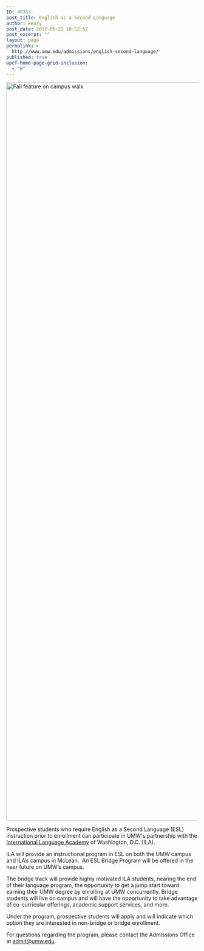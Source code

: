 ```yaml
---
ID: 48353
post_title: English as a Second Language
author: keury
post_date: 2017-06-22 10:52:52
post_excerpt: ""
layout: page
permalink: >
  http://www.umw.edu/admissions/english-second-language/
published: true
wpcf-home-page-grid-inclusion:
  - "0"
---
```

<img class="aligncenter wp-image-48355 size-full" src="http://www.umw.edu/admissions/wp-content/uploads/sites/6/2017/06/NS-Fall-12-Website.jpg" alt="Fall feature on campus walk" width="2705" height="1940" />

Prospective students who require English as a Second Language (ESL) instruction prior to enrollment can participate in UMW's partnership with the <a href="https://www.ila.edu/">International Language Academy</a> of Washington, D.C. (ILA).

ILA will provide an instructional program in ESL on both the UMW campus and ILA’s campus in McLean.  An ESL Bridge Program will be offered in the near future on UMW’s campus.

The bridge track will provide highly motivated ILA students, nearing the end of their language program, the opportunity to get a jump start toward earning their UMW degree by enrolling at UMW concurrently. Bridge students will live on campus and will have the opportunity to take advantage of co-curricular offerings, academic support services, and more.

Under the program, prospective students will apply and will indicate which option they are interested in non-bridge or bridge enrollment.

For questions regarding the program, please contact the Admissions Office at <a href="mailto:admit@umw.edu">admit@umw.edu</a>.